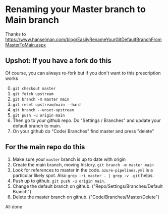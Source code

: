# Renaming your Master branch to Main branch


Thanks to https://www.hanselman.com/blog/EasilyRenameYourGitDefaultBranchFromMasterToMain.aspx

## Upshot: If you have a fork do this

Of course, you can always re-fork but if you don't want to this prescription works

0. `git checkout master`
1. `git fetch upstream`
2. `git branch -m master main`
3. `git reset upstream/main --hard`
4. `git branch --unset-upstream`
5. `git push -u origin main`
6. Then go to your github repo. Do "Settings / Branches" and update your default branch to main.
7. On your github do "Code/ Branches" find master and press "delete"

## For the main repo do this

1. Make sure your `master` branch is up to date with origin
2. Create the main branch, moving history. `git branch -m master main`
3. Look for references to master in the code. `azure-pipelines.yml` is a particular likely spot. Also `grep -ri master . | grep -v .git` helps.
4. Push up to github. `git push -u origin main`. 
5. Change the default branch on github. ("Repo/Settings/Branches/Default Branch")
6. Delete the master branch on github. ("Code/Branches/Master/Delete")


All done


